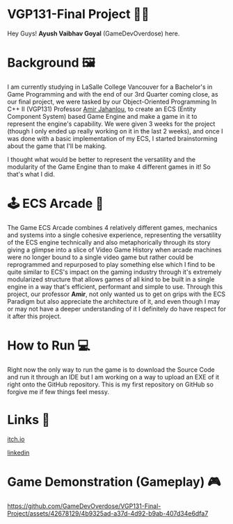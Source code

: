 # VGP131-Final Project 👨‍💻

Hey Guys! __Ayush Vaibhav Goyal__ (GameDevOverdose) here.



# Background 🖼️

I am currently studying in LaSalle College Vancouver for a Bachelor's in Game Programming and with the end of our 3rd Quarter coming close, as our final project, we were tasked by our Object-Oriented Programming In C++ II (VGP131) Professor [Amir Jahanlou](https://github.com/AmirJahan), to create an ECS (Entity Component System) based Game Engine and make a game in it to represent the engine's capability. We were given 3 weeks for the project (though I only ended up really working on it in the last 2 weeks), and once I was done with a basic implementation of my ECS, I started brainstorming about the game that I'll be making.

I thought what would be better to represent the versatility and the modularity of the Game Engine than to make 4 different games in it! So that's what I did.



# 🕹️ ECS Arcade 👾

The Game ECS Arcade combines 4 relatively different games, mechanics and systems into a single cohesive experience, representing the versatility of the ECS engine technically and also metaphorically through its story giving a glimpse into a slice of Video Game History when arcade machines were no longer bound to a single video game but rather could be reprogrammed and repurposed to play something else which I find to be quite similar to ECS's impact on the gaming industry through it's extremely modularized structure that allows games of all kind to be built in a single engine in a way that's efficient, performant and simple to use. Through this project, our professor __Amir__, not only wanted us to get on grips with the ECS Paradigm but also appreciate the architecture of it, and even though I may or may not have a deeper understanding of it I definitely do have respect for it after this project.



# How to Run 💻

Right now the only way to run the game is to download the Source Code and run it through an IDE but I am working on a way to upload an EXE of it right onto the GitHub repository. This is my first repository on GitHub so forgive me if few things feel messy.


# Links 🔗

[itch.io](https://gamedevoverdose.itch.io/)

[linkedin](https://ca.linkedin.com/in/ayush-vaibhav-goyal-aa17952b6)

# Game Demonstration (Gameplay) 🎮

https://github.com/GameDevOverdose/VGP131-Final-Project/assets/42678129/4b9325ad-a37d-4d92-b9ab-407d34e6dfa7
